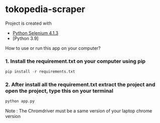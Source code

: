 # tokopedia-scraper

Project is created with 
* [Python Selenium 4.1.3](https://selenium-python.readthedocs.io/installation.html)
* [Python 3.9]

How to use or run this app on your computer?
### 1. Install the requirement.txt on your computer using pip

```python
pip install -r requirements.txt
```

### 2.  After install all the requirement.txt extract the project and open the project, type this on your terminal 
```python
python app.py
```

Note : The Chromdriver must be a same version of your laptop chrome version